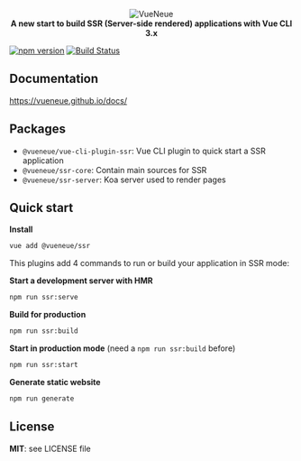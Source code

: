 <p align="center">
  <img src="https://s3.eu-west-2.amazonaws.com/yabab/vueneue.png" alt="VueNeue">
  <br>
  <strong>A new start to build SSR (Server-side rendered) applications with Vue CLI 3.x</strong>
</p>

[![npm version](https://badge.fury.io/js/%40vueneue%2Fvue-cli-plugin-ssr.svg)](https://badge.fury.io/js/%40vueneue%2Fvue-cli-plugin-ssr)
[![Build Status](https://travis-ci.org/vueneue/vueneue.svg?branch=master)](https://travis-ci.org/vueneue/vueneue)

## Documentation

https://vueneue.github.io/docs/

## Packages

- `@vueneue/vue-cli-plugin-ssr`: Vue CLI plugin to quick start a SSR application
- `@vueneue/ssr-core`: Contain main sources for SSR
- `@vueneue/ssr-server`: Koa server used to render pages

## Quick start

**Install**

```bash
vue add @vueneue/ssr
```

This plugins add 4 commands to run or build your application in SSR mode:

**Start a development server with HMR**

```bash
npm run ssr:serve
```

**Build for production**

```bash
npm run ssr:build
```

**Start in production mode** (need a `npm run ssr:build` before)

```bash
npm run ssr:start
```

**Generate static website**

```bash
npm run generate
```

## License

**MIT**: see LICENSE file
